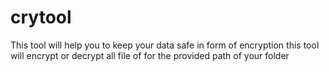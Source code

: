 # crytool
This tool will help you to keep your data safe in form of encryption this tool will encrypt or decrypt all file of for the provided path of your folder

